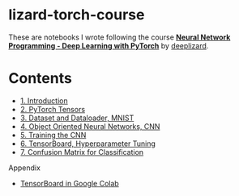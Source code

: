 # lizard-torch-course

These are notebooks I wrote following the course [__Neural Network Programming - Deep Learning with PyTorch__](https://deeplizard.com/learn/playlist/PLZbbT5o_s2xrfNyHZsM6ufI0iZENK9xgG) by [deeplizard](https://twitter.com/deeplizard).


# Contents

* [1. Introduction](https://nbviewer.jupyter.org/github/particle1331/lizard-torch-course/blob/master/1-Introduction.ipynb)
* [2. PyTorch Tensors](https://nbviewer.jupyter.org/github/particle1331/lizard-torch-course/blob/master/2-PyTorch-Tensors.ipynb)
* [3. Dataset and Dataloader, MNIST](https://nbviewer.jupyter.org/github/particle1331/lizard-torch-course/blob/master/3-Dataset-and-Dataloader-MNIST.ipynb)
* [4. Object Oriented Neural Networks, CNN](https://nbviewer.jupyter.org/github/particle1331/lizard-torch-course/blob/master/4-Object-Oriented-Neural-Networks-CNN.ipynb)
* [5. Training the CNN](https://nbviewer.jupyter.org/github/particle1331/lizard-torch-course/blob/master/5-Training-the-CNN.ipynb)
* [6. TensorBoard, Hyperparameter Tuning](https://nbviewer.jupyter.org/github/particle1331/lizard-torch-course/blob/master/6-TensorBoard-for-Visualization-and-Hyperparameter-Tuning.ipynb)
* [7. Confusion Matrix for Classification](https://nbviewer.jupyter.org/github/particle1331/lizard-torch-course/blob/master/7-Confusion-Matrix-for-Classification.ipynb)



Appendix
* [TensorBoard in Google Colab](https://nbviewer.jupyter.org/github/particle1331/lizard-torch-course/blob/master/Running-TensorBoard-Colab-GPU.ipynb)
